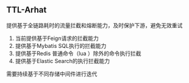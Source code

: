 ## TTL-Arhat
提供基于全链路耗时的流量拦截和熔断能力，及时保护下游，避免无效重试

1. 当前提供基于Feign请求的拦截能力
2. 提供基于Mybatis SQL执行的拦截能力
3. 提供基于Redis 普通命令（lua ）除外的命令执行拦截
4. 提供基于Elastic Search的执行拦截能力

需要持续基于不同存储中间件进行迭代
